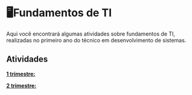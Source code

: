 
# 🖥️Fundamentos de TI

Aqui você encontrará algumas atividades sobre fundamentos de TI, realizadas no primeiro ano do técnico em desenvolvimento de sistemas.


## Atividades


 [__1 trimestre:__](https://github.com/cemeterydriiver/portfolioDS/tree/main/2Ano/fundamentosDeTI/1Trimestre)

 [__2 trimestre:__](https://github.com/cemeterydriiver/portfolioDS/tree/main/2Ano/fundamentosDeTI/2Trimestre)






